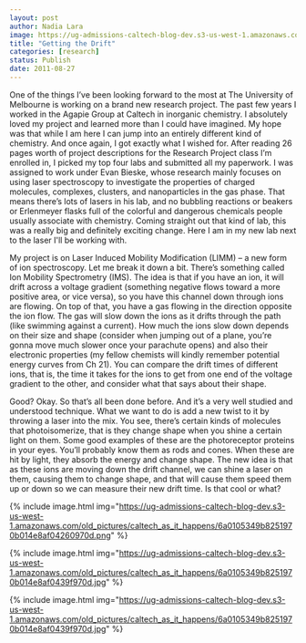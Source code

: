 ```yaml
---
layout: post
author: Nadia Lara
image: https://ug-admissions-caltech-blog-dev.s3-us-west-1.amazonaws.com/old_pictures/caltech_as_it_happens/6a0105349b8251970b014e8af0407f970d.jpg
title: "Getting the Drift"
categories: [research]
status: Publish
date: 2011-08-27
---
```



One of the things I’ve been looking forward to the most at The University of Melbourne is working on a brand new research project. The past few years I worked in the Agapie Group at Caltech in inorganic chemistry. I absolutely loved my project and learned more than I could have imagined. My hope was that while I am here I can jump into an entirely different kind of chemistry. And once again, I got exactly what I wished for. After reading 26 pages worth of project descriptions for the Research Project class I’m enrolled in, I picked my top four labs and submitted all my paperwork. I was assigned to work under Evan Bieske, whose research mainly focuses on using laser spectroscopy to investigate the properties of charged molecules, complexes, clusters, and nanoparticles in the gas phase. That means there’s lots of lasers in his lab, and no bubbling reactions or beakers or Erlenmeyer flasks full of the colorful and dangerous chemicals people usually associate with chemistry. Coming straight out that kind of lab, this was a really big and definitely exciting change. Here I am in my new lab next to the laser I'll be working with.

My project is on Laser Induced Mobility Modification (LIMM) – a new form of ion spectroscopy. Let me break it down a bit. There’s something called Ion Mobility Spectrometry (IMS). The idea is that if you have an ion, it will drift across a voltage gradient (something negative flows toward a more positive area, or vice versa), so you have this channel down through ions are flowing. On top of that, you have a gas flowing in the direction opposite the ion flow. The gas will slow down the ions as it drifts through the path (like swimming against a current). How much the ions slow down depends on their size and shape (consider when jumping out of a plane, you’re gonna move much slower once your parachute opens) and also their electronic properties (my fellow chemists will kindly remember potential energy curves from Ch 21). You can compare the drift times of different ions, that is, the time it takes for the ions to get from one end of the voltage gradient to the other, and consider what that says about their shape.

Good? Okay. So that’s all been done before. And it’s a very well studied and understood technique. What we want to do is add a new twist to it by throwing a laser into the mix. You see, there’s certain kinds of molecules that photoisomerize, that is they change shape when you shine a certain light on them. Some good examples of these are the photoreceptor proteins in your eyes. You’ll probably know them as rods and cones. When these are hit by light, they absorb the energy and change shape. The new idea is that as these ions are moving down the drift channel, we can shine a laser on them, causing them to change shape, and that will cause them speed them up or down so we can measure their new drift time. Is that cool or what?

{% include image.html img="https://ug-admissions-caltech-blog-dev.s3-us-west-1.amazonaws.com/old_pictures/caltech_as_it_happens/6a0105349b8251970b014e8af04260970d.png" %}


{% include image.html img="https://ug-admissions-caltech-blog-dev.s3-us-west-1.amazonaws.com/old_pictures/caltech_as_it_happens/6a0105349b8251970b014e8af0439f970d.jpg" %}


{% include image.html img="https://ug-admissions-caltech-blog-dev.s3-us-west-1.amazonaws.com/old_pictures/caltech_as_it_happens/6a0105349b8251970b014e8af0439f970d.jpg" %}
